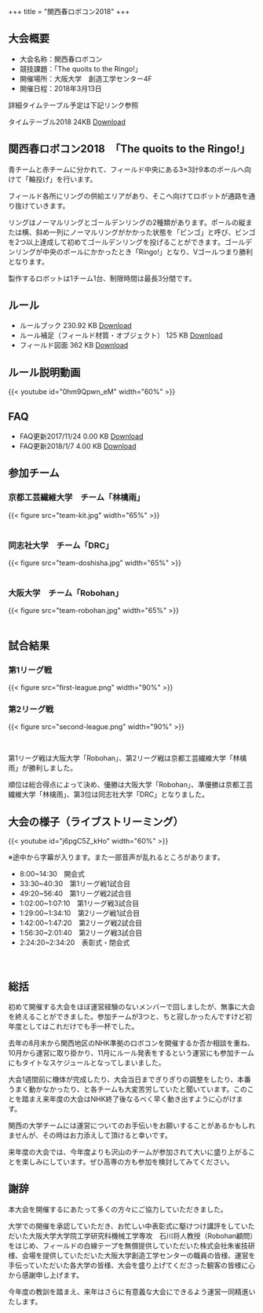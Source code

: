 +++
title = "関西春ロボコン2018"
+++


## 大会概要

- 大会名称：関西春ロボコン
- 競技課題：「The quoits to the Ringo!」
- 開催場所：大阪大学　創造工学センター4F
- 開催日程：2018年3月13日


詳細タイムテーブル予定は下記リンク参照

タイムテーブル2018 24KB
[Download](https://drive.google.com/file/d/1d2snCf2-Pe3c_ghdphV1ywBC7gGPJp7X/view?usp=sharing)


## 関西春ロボコン2018　「The quoits to the Ringo!」

青チームと赤チームに分かれて、フィールド中央にある3×3計9本のポールへ向けて「輪投げ」を行います。

フィールド各所にリングの供給エリアがあり、そこへ向けてロボットが通路を通り抜けていきます。

リングはノーマルリングとゴールデンリングの2種類があります。ポールの縦または横、斜め一列にノーマルリングがかかった状態を「ビンゴ」と呼び、ビンゴを2つ以上達成して初めてゴールデンリングを投げることができます。ゴールデンリングが中央のポールにかかったとき「Ringo!」となり、Vゴールつまり勝利となります。

製作するロボットは1チーム1台、制限時間は最長3分間です。


## ルール

- ルールブック 230.92 KB [Download](https://drive.google.com/open?id=0ByKgeNt04rIObDhfS3VQeGNGNVk)
- ルール補足（フィールド材質・オブジェクト） 125 KB [Download](https://drive.google.com/open?id=0ByKgeNt04rIOOXBmRk14LWR4U2s)
- フィールド図面 362 KB [Download](https://drive.google.com/open?id=0ByKgeNt04rIOZDVkRkR1SzJJTW8)


## ルール説明動画

{{< youtube id="0hm9Qpwn_eM"  width="60%" >}}

## FAQ

- FAQ更新2017/11/24 0.00 KB [Download](https://drive.google.com/open?id=1k4ASBXjNWO71TDa4z0WdVtsul5Tj_zFs)
- FAQ更新2018/1/7 4.00 KB   [Download](https://drive.google.com/open?id=1AgPT1Z7LnfLqTNgUBc_FD4i15BOboQIf)


## 参加チーム

### 京都工芸繊維大学　チーム「林檎雨」

{{< figure src="team-kit.jpg" width="65%" >}}
<br>
<br>

### 同志社大学　チーム「DRC」

{{< figure src="team-doshisha.jpg" width="65%" >}}
<br>
<br>

### 大阪大学　チーム「Robohan」

{{< figure src="team-robohan.jpg" width="65%" >}}
<br>
<br>

## 試合結果

### 第1リーグ戦

 {{< figure src="first-league.png" width="90%" >}}

### 第2リーグ戦

 {{< figure src="second-league.png" width="90%" >}}

<br>

第1リーグ戦は大阪大学「Robohan」、第2リーグ戦は京都工芸繊維大学「林檎雨」が勝利しました。

順位は総合得点によって決め、優勝は大阪大学「Robohan」、準優勝は京都工芸繊維大学「林檎雨」、第3位は同志社大学「DRC」となりました。

## 大会の様子（ライブストリーミング）

{{< youtube id="j6pgC5Z_kHo"  width="60%" >}}


※途中から字幕が入ります。また一部音声が乱れるところがあります。

- 8:00~14:30　開会式
- 33:30~40:30　第1リーグ戦1試合目
- 49:20~56:40　第1リーグ戦2試合目
- 1:02:00~1:07:10　第1リーグ戦3試合目
- 1:29:00~1:34:10　第2リーグ戦1試合目
- 1:42:00~1:47:20　第2リーグ戦2試合目
- 1:56:30~2:01:40　第2リーグ戦3試合目
- 2:24:20~2:34:20　表彰式・閉会式


　
## 総括

初めて開催する大会をほぼ運営経験のないメンバーで回しましたが、無事に大会を終えることができました。参加チームが3つと、ちと寂しかったんですけど初年度としてはこれだけでも手一杯でした。

去年の8月末から関西地区のNHK準拠のロボコンを開催するか否か相談を重ね、10月から運営に取り掛かり、11月にルール発表をするという運営にも参加チームにもタイトなスケジュールとなってしまいました。

大会1週間前に機体が完成したり、大会当日までぎりぎりの調整をしたり、本番うまく動かなかったり、と各チームも大変苦労していたと聞いています。このことを踏まえ来年度の大会はNHK終了後なるべく早く動き出すように心がけます。

関西の大学チームには運営についてのお手伝いをお願いすることがあるかもしれませんが、その時はお力添えして頂けると幸いです。

来年度の大会では、今年度よりも沢山のチームが参加されて大いに盛り上がることを楽しみにしています。ぜひ高専の方も参加を検討してみてください。


## 謝辞

本大会を開催するにあたって多くの方々にご協力していただきました。

大学での開催を承認していただき、お忙しい中表彰式に駆けつけ講評をしていただいた大阪大学大学院工学研究科機械工学専攻　石川将人教授（Robohan顧問）をはじめ、フィールドの白線テープを無償提供していただいた株式会社朱雀技研様、会場を提供していただいた大阪大学創造工学センターの職員の皆様、運営を手伝っていただいた各大学の皆様、大会を盛り上げてくださった観客の皆様に心から感謝申し上げます。

今年度の教訓を踏まえ、来年はさらに有意義な大会にできるよう運営一同精進いたします。

 
